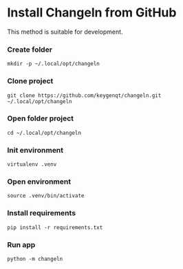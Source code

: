 # Install Changeln from GitHub

This method is suitable for development.

### Create folder

```shell
mkdir -p ~/.local/opt/changeln
```

### Clone project

```shell
git clone https://github.com/keygenqt/changeln.git ~/.local/opt/changeln
```

### Open folder project

```shell
cd ~/.local/opt/changeln
```

### Init environment

```shell
virtualenv .venv
```

### Open environment

```shell
source .venv/bin/activate
```

### Install requirements

```shell
pip install -r requirements.txt
```

### Run app

```shell
python -m changeln
```
